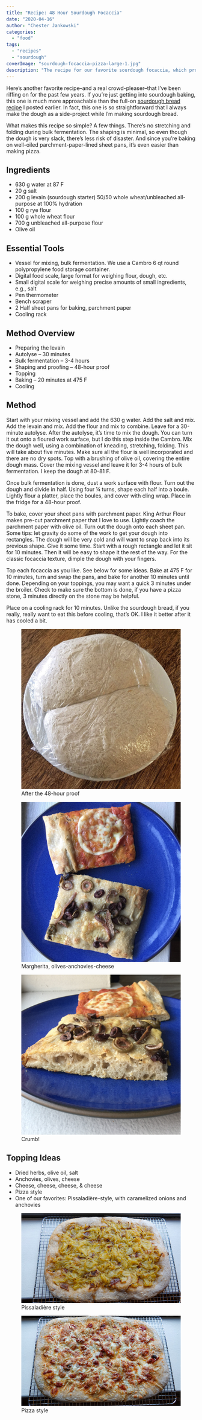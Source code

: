 ```yaml
---
title: "Recipe: 48 Hour Sourdough Focaccia"
date: "2020-04-16"
author: "Chester Jankowski"
categories: 
  - "food"
tags: 
  - "recipes"
  - "sourdough"
coverImage: "sourdough-focaccia-pizza-large-1.jpg"
description: "The recipe for our favorite sourdough focaccia, which proofs in the fridge for a full 48 hours!"
---
```


Here’s another favorite recipe–and a real crowd-pleaser–that I’ve been riffing on for the past few years. If you’re just getting into sourdough baking, this one is much more approachable than the full-on [sourdough bread recipe](https://www.culturednyc.com/recipe-rye-and-whole-wheat-sourdough-bread/) I posted earlier. In fact, this one is so straightforward that I always make the dough as a side-project while I’m making sourdough bread.  

What makes this recipe so simple? A few things. There’s no stretching and folding during bulk fermentation. The shaping is minimal, so even though the dough is very slack, there’s less risk of disaster. And since you’re baking on well-oiled parchment-paper-lined sheet pans, it’s even easier than making pizza.

## Ingredients

- 630 g water at 87 F
- 20 g salt
- 200 g levain (sourdough starter) 50/50 whole wheat/unbleached all-purpose at 100% hydration
- 100 g rye flour
- 100 g whole wheat flour
- 700 g unbleached all-purpose flour
- Olive oil

## Essential Tools

- Vessel for mixing, bulk fermentation. We use a Cambro 6 qt round polypropylene food storage container. 
- Digital food scale, large format for weighing flour, dough, etc. 
- Small digital scale for weighing precise amounts of small ingredients, e.g., salt  
- Pen thermometer 
- Bench scraper 
- 2 Half sheet pans for baking, parchment paper 
- Cooling rack 

## Method Overview 

- Preparing the levain 
- Autolyse – 30 minutes 
- Bulk fermentation – 3-4 hours 
- Shaping and proofing – 48-hour proof 
- Topping 
- Baking – 20 minutes at 475 F 
- Cooling 

## Method 

Start with your mixing vessel and add the 630 g water. Add the salt and mix. Add the levain and mix. Add the flour and mix to combine. Leave for a 30-minute autolyse. After the autolyse, it’s time to mix the dough. You can turn it out onto a floured work surface, but I do this step inside the Cambro. Mix the dough well, using a combination of kneading, stretching, folding. This will take about five minutes. Make sure all the flour is well incorporated and there are no dry spots. Top with a brushing of olive oil, covering the entire dough mass. Cover the mixing vessel and leave it for 3-4 hours of bulk fermentation. I keep the dough at 80-81 F.  

Once bulk fermentation is done, dust a work surface with flour. Turn out the dough and divide in half. Using four ¼ turns, shape each half into a boule. Lightly flour a platter, place the boules, and cover with cling wrap. Place in the fridge for a 48-hour proof. 

To bake, cover your sheet pans with parchment paper. King Arthur Flour makes pre-cut parchment paper that I love to use. Lightly coach the parchment paper with olive oil. Turn out the dough onto each sheet pan. Some tips: let gravity do some of the work to get your dough into rectangles. The dough will be very cold and will want to snap back into its previous shape. Give it some time. Start with a rough rectangle and let it sit for 10 minutes. Then it will be easy to shape it the rest of the way. For the classic focaccia texture, dimple the dough with your fingers. 

Top each focaccia as you like. See below for some ideas. Bake at 475 F for 10 minutes, turn and swap the pans, and bake for another 10 minutes until done. Depending on your toppings, you may want a quick 3 minutes under the broiler. Check to make sure the bottom is done, if you have a pizza stone, 3 minutes directly on the stone may be helpful. 

Place on a cooling rack for 10 minutes. Unlike the sourdough bread, if you really, really want to eat this before cooling, that’s OK. I like it better after it has cooled a bit.

<figure><img src="images/sourdough-focaccia-after-proofing.jpg" alt="Sourdough focaccia dough after proofing"><figcaption>After the 48-hour proof</figcaption></figure>
<figure><img src="images/sourdough-focaccia-serving.jpg" alt="Sourdough focaccia - Margherita, olives-anchovies-cheese"><figcaption>Margherita, olives-anchovies-cheese</figcaption></figure>
<figure><img src="images/sourdough-focaccia-crumb.jpg" alt="Sourdough focaccia - Crumb!"><figcaption></figcaption>Crumb!</figure>

## Topping Ideas 

- Dried herbs, olive oil, salt 
- Anchovies, olives, cheese 
- Cheese, cheese, cheese, & cheese 
- Pizza style 
- One of our favorites: Pissaladière-style, with caramelized onions and anchovies 

<figure><img src="images/sourdough-focaccia-pissaladiere-1.jpg" alt="Sourdough focaccia - Pissaladière style"><figcaption>Pissaladière style</figcaption></figure>
<figure><img src="images/sourdough-focaccia-pizza-small-1.jpg" alt="Sourdough focaccia - Pizza style"><figcaption>Pizza style</figcaption></figure>
